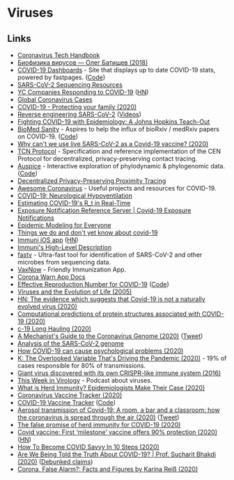 # Viruses

## Links

- [Coronavirus Tech Handbook](https://coronavirustechhandbook.com/)
- [Биофизика вирусов — Олег Батищев (2018)](https://www.youtube.com/watch?v=kNwMwaNHcv8)
- [COVID-19 Dashboards](https://covid19dashboards.com/) - Site that displays up to date COVID-19 stats, powered by fastpages. ([Code](https://github.com/github/covid19-dashboard))
- [SARS-CoV-2 Sequencing Resources](https://github.com/CDCgov/SARS-CoV-2_Sequencing)
- [YC Companies Responding to COVID-19](https://www.ycombinator.com/covid) ([HN](https://news.ycombinator.com/item?id=22687131))
- [Global Coronavirus Cases](https://coronavirus.projectpage.app/)
- [COVID-19 - Protecting your family (2020)](https://vimeo.com/399733860)
- [Reverse engineering SARS-CoV-2](https://github.com/geohot/corona) ([Videos](https://www.youtube.com/watch?v=8vWaawiUteM))
- [Fighting COVID-19 with Epidemiology: A Johns Hopkins Teach-Out](https://www.coursera.org/learn/covid19-epidemiology)
- [BioMed Sanity](http://biomed-sanity.com/) - Aspires to help the influx of bioRxiv / medRxiv papers on COVID-19. ([Code](https://github.com/karpathy/covid-sanity))
- [Why can't we use live SARS-CoV-2 as a Covid-19 vaccine? (2020)](https://www.reddit.com/r/askscience/comments/fwuyem/why_cant_we_use_live_sarscov2_as_a_covid19_vaccine/)
- [TCN Protocol](https://github.com/TCNCoalition/TCN) - Specification and reference implementation of the CEN Protocol for decentralized, privacy-preserving contact tracing.
- [Auspice](https://nextstrain.github.io/auspice/) - Interactive exploration of phylodynamic & phylogenomic data. ([Code](https://github.com/nextstrain/auspice))
- [Decentralized Privacy-Preserving Proximity Tracing](https://github.com/DP-3T/documents)
- [Awesome Coronavirus](https://github.com/soroushchehresa/awesome-coronavirus) - Useful projects and resources for COVID-19.
- [COVID-19: Neurological Hypoventilation](https://mad.science.blog/2020/04/11/covid-19-neurological-hypoventilation/)
- [Estimating COVID-19's R_t in Real-Time](https://github.com/k-sys/covid-19/blob/master/Realtime%20R0.ipynb)
- [Exposure Notification Reference Server | Covid-19 Exposure Notifications](https://github.com/google/exposure-notifications-server)
- [Epidemic Modeling for Everyone](https://github.com/DataForScience/Epidemiology101)
- [Things we do and don't yet know about covid-19](https://twitter.com/meganranney/status/1264589288659922945)
- [Immuni iOS app](https://github.com/immuni-app/immuni-app-ios) ([HN](https://news.ycombinator.com/item?id=23396499))
- [Immuni's High-Level Description](https://github.com/immuni-app/immuni-documentation)
- [fastv](https://github.com/OpenGene/fastv) - Ultra-fast tool for identification of SARS-CoV-2 and other microbes from sequencing data.
- [VaxNow](https://vaxnow.org/) - Friendly Immunization App.
- [Corona Warn App Docs](https://github.com/corona-warn-app/cwa-documentation)
- [Effective Reproduction Number for COVID-19](https://rt.live/) ([Code](https://github.com/rtcovidlive/covid-dash))
- [Viruses and the Evolution of Life (2005)](https://www.asmscience.org/content/book/10.1128/9781555817626)
- [HN: The evidence which suggests that Covid-19 is not a naturally evolved virus (2020)](https://news.ycombinator.com/item?id=23875758)
- [Computational predictions of protein structures associated with COVID-19 (2020)](https://deepmind.com/research/open-source/computational-predictions-of-protein-structures-associated-with-COVID-19)
- [c-19 Long Hauling (2020)](https://blog.rumyra.com/2020-08-14-c-19-long-hauling/)
- [A Mechanist's Guide to the Coronavirus Genome (2020)](https://csvoss.com/a-mechanists-guide-to-the-coronavirus-genome) ([Tweet](https://twitter.com/csvoss/status/1295458745833594880))
- [Analysis of the SARS-CoV-2 genome](https://github.com/nqureshi/sars-cov-2)
- [How COVID-19 can cause psychological problems (2020)](https://www.youtube.com/watch?v=LIOxKVrVRy4)
- [K: The Overlooked Variable That's Driving the Pandemic (2020)](https://www.theatlantic.com/health/archive/2020/09/k-overlooked-variable-driving-pandemic/616548/) - 19% of cases responsible for 80% of transmissions.
- [Giant virus discovered with its own CRISPR-like immune system (2016)](https://www.ibtimes.co.uk/could-giant-virus-own-immune-system-be-branch-life-1546905?platform=hootsuite)
- [This Week in Virology](https://www.microbe.tv/twiv/) - Podcast about viruses.
- [What is Herd Immunity? Epidemiologists Make Their Case (2020)](https://www.youtube.com/watch?v=QJajHxG3C9A)
- [Coronavirus Vaccine Tracker (2020)](https://www.nytimes.com/interactive/2020/science/coronavirus-vaccine-tracker.html)
- [COVID-19 Vaccine Tracker](https://thevaccinetracker.com/) ([Code](https://github.com/thevaccinetracker/thevaccinetracker))
- [Aerosol transmission of Covid-19: A room, a bar and a classroom: how the coronavirus is spread through the air (2020)](https://english.elpais.com/society/2020-10-28/a-room-a-bar-and-a-class-how-the-coronavirus-is-spread-through-the-air.html) ([Tweet](https://twitter.com/jljcolorado/status/1321599800714817537))
- [The false promise of herd immunity for COVID-19 (2020)](https://www.nature.com/articles/d41586-020-02948-4)
- [Covid vaccine: First ‘milestone’ vaccine offers 90% protection (2020)](https://www.bbc.com/news/health-54873105) ([HN](https://news.ycombinator.com/item?id=25033844))
- [How To Become COVID Savvy In 10 Steps (2020)](https://medium.com/applied-data-science/how-to-become-covid-savvy-in-10-steps-b5942db3ac85)
- [Are We Being Told the Truth About COVID-19? | Prof. Sucharit Bhakdi (2020)](https://www.youtube.com/watch?v=ZnpnBYgGARE) ([Debunked claims](https://translate.google.com/translate?hl=&sl=de&tl=en&u=https%3A%2F%2Fcorrectiv.org%2Ffaktencheck%2F2020%2F06%2F19%2Fimpfung-gegen-covid-19-sinnlos-sucharit-bhakdi-stellt-unbelegte-behauptungen-auf%2F))
- [Corona, False Alarm?: Facts and Figures by Karina Reiß (2020)](https://www.goodreads.com/book/show/55370694-corona-false-alarm)
